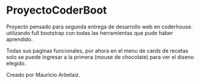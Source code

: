 ﻿# ProyectoCoderBoot
Proyecto pensado para segunda entrega de desarrollo web en coderhouse.
utilizando full bootstrap con todas las herramientas que pude haber aprendido.

Todas sus paginas funcionales, por ahora en el menu de cards de recetas solo se puede ingresar a la primera (mouse de chocolate) para ver el diseno elegido. 

Creado por Mauricio Arbelaiz.
